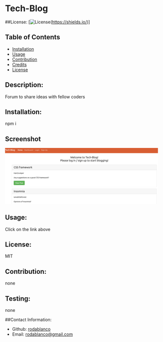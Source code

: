 # Tech-Blog
  ##License:
  [![License](https://img.shields.io/badge/license-MIT-blue.svg)(https://shields.io/)]
  ## Table of Contents
  - [Installation](#installation)
  - [Usage](#usage)
  - [Contribution](#contribution)
  - [Credits](#Credits)
  - [License](#License)
  
  ## Description:
  Forum to share ideas with fellow coders 
  ## Installation:
  npm i
  ## Screenshot
  ![project screenshot](/images/techBlog.png)
  ## Usage:
  Click on the link above
  ## License:
  MIT
  ## Contribution:
  none
  ## Testing:
  none

  ##Contact Information:
  - Github: [rodablanco](https://github.com/rodablanco)
  - Email: [rodablanco@gmail.com](mailto:rodablanco@gmail.com)
  
